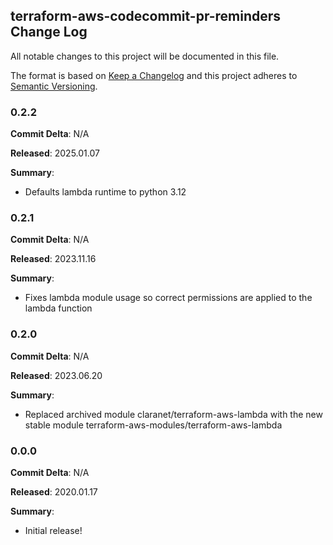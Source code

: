 ## terraform-aws-codecommit-pr-reminders Change Log

All notable changes to this project will be documented in this file.

The format is based on [Keep a Changelog](http://keepachangelog.com/) and this project adheres to [Semantic Versioning](http://semver.org/).

### 0.2.2

**Commit Delta**: N/A

**Released**: 2025.01.07

**Summary**:

*   Defaults lambda runtime to python 3.12

### 0.2.1

**Commit Delta**: N/A

**Released**: 2023.11.16

**Summary**:

*   Fixes lambda module usage so correct permissions are applied to the lambda function

### 0.2.0

**Commit Delta**: N/A

**Released**: 2023.06.20

**Summary**:

*   Replaced archived module claranet/terraform-aws-lambda with the new stable module terraform-aws-modules/terraform-aws-lambda

### 0.0.0

**Commit Delta**: N/A

**Released**: 2020.01.17

**Summary**:

*   Initial release!
